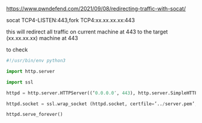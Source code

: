 https://www.pwndefend.com/2021/09/08/redirecting-traffic-with-socat/


socat TCP4-LISTEN:443,fork TCP4:xx.xx.xx.xx:443

this will redirect all traffic on current machine at 443 to the target (xx.xx.xx.xx) machine at 443

to check 

```python
#!/usr/bin/env python3

import http.server

import ssl

httpd = http.server.HTTPServer((‘0.0.0.0′, 443), http.server.SimpleHTTPRequestHandler)

httpd.socket = ssl.wrap_socket (httpd.socket, certfile=’../server.pem’, server_side=True)

httpd.serve_forever()
```
